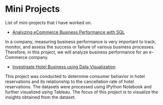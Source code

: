# Mini Projects
List of mini-projects that I have worked on.

- [Analyzing eCommerce Business Performance with SQL](https://github.com/mchosasih99/Mini-Project/tree/main/Analyzing%20eCommerce%20Business%20Performance%20with%20SQL)

In a company, measuring business performance is very important to track, monitor, and assess the success or failure of various business processes. Therefore, in this project, we will analyze business performance for an e-Commerce company.

- [Investigate Hotel Business using Data Visualization](https://github.com/mchosasih99/Mini-Project/tree/main/Investigate%20Hotel%20Business%20using%20Data%20Visualization)

This project was conducted to determine consumer behavior in hotel reservations and its relationship to the cancellation rate of hotel reservations. The datasets were processed using IPython Notebook and further visualized using Tableau. The focus of this project is to visualize the insights obtained from the dataset.
